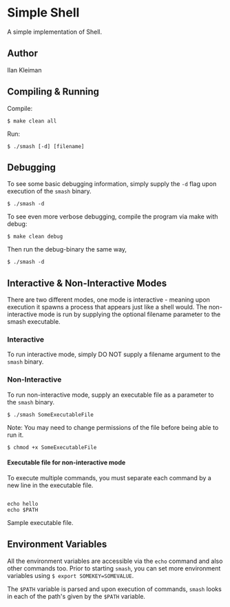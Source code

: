 # Simple Shell

A simple implementation of Shell. 

## Author

Ilan Kleiman

## Compiling & Running

Compile:

`$ make clean all`

Run:

`$ ./smash [-d] [filename]`

## Debugging

To see some basic debugging information, simply supply the `-d` flag upon execution of the `smash` binary.

`$ ./smash -d`

To see even more verbose debugging, compile the program via make with debug:

`$ make clean debug`

Then run the debug-binary the same way,

`$ ./smash -d`

## Interactive & Non-Interactive Modes

There are two different modes, one mode is interactive - meaning upon execution it spawns a process that appears just like a shell would. The non-interactive mode is run by supplying the optional filename parameter to the smash executable.

### Interactive

To run interactive mode, simply DO NOT supply a filename argument to the `smash` binary.

### Non-Interactive

To run non-interactive mode, supply an executable file as a parameter to the `smash` binary.

`$ ./smash SomeExecutableFile`

Note: You may need to change permissions of the file before being able to run it.

`$ chmod +x SomeExecutableFile`

#### Executable file for non-interactive mode

To execute multiple commands, you must separate each command by a new line in the executable file.

```shell

echo hello
echo $PATH
```

Sample executable file.

## Environment Variables

All the environment variables are accessible via the `echo` command and also other commands too.
Prior to starting `smash`, you can set more environment variables using `$ export SOMEKEY=SOMEVALUE`.

The `$PATH` variable is parsed and upon execution of commands, `smash` looks in each of the path's given by the `$PATH` variable.
